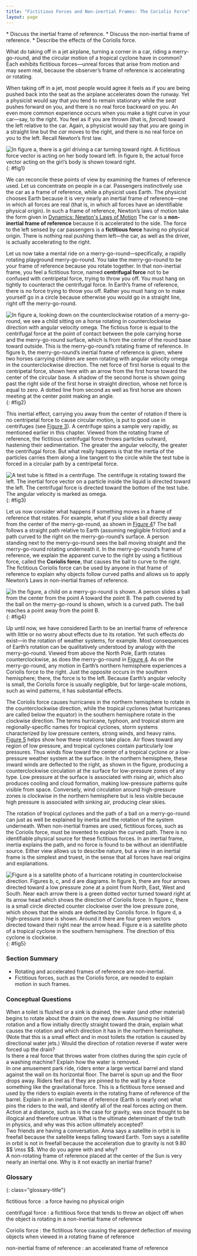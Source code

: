 ```yaml
---
title: "Fictitious Forces and Non-inertial Frames: The Coriolis Force"
layout: page
---
```


<div class="abstract" markdown="1">
* Discuss the inertial frame of reference.
* Discuss the non-inertial frame of reference.
* Describe the effects of the Coriolis force.

</div>

What do taking off in a jet airplane, turning a corner in a car, riding a
merry-go-round, and the circular motion of a tropical cyclone have in common?
Each exhibits fictitious forces—unreal forces that arise from motion and may
*seem* real, because the observer’s frame of reference is accelerating or
rotating.

When taking off in a jet, most people would agree it feels as if you are being
pushed back into the seat as the airplane accelerates down the runway. Yet a
physicist would say that *you* tend to remain stationary while the *seat* pushes
forward on you, and there is no real force backward on you. An even more common
experience occurs when you make a tight curve in your car—say, to the right. You
feel as if you are thrown (that is, *forced*) toward the left relative to the
car. Again, a physicist would say that *you* are going in a straight line but
the *car* moves to the right, and there is no real force on you to the left.
Recall Newton’s first law.

![In figure a, there is a girl driving a car turning toward right. A fictitious force vector is acting on her body toward left. In figure b, the actual force vector acting on the girl&#x2019;s body is shown toward right.](../resources/Figure_07_04_01a.jpg "(a) The car driver feels herself forced to the left relative to the car when she makes a right turn. This is a fictitious force arising from the use of the car as a frame of reference. (b) In the Earth&#x2019;s frame of reference, the driver moves in a straight line, obeying Newton&#x2019;s first law, and the car moves to the right. There is no real force to the left on the driver relative to Earth. There is a real force to the right on the car to make it turn.")
{: #fig1}

We can reconcile these points of view by examining the frames of reference used.
Let us concentrate on people in a car. Passengers instinctively use the car as a
frame of reference, while a physicist uses Earth. The physicist chooses Earth
because it is very nearly an inertial frame of reference—one in which all forces
are real (that is, in which all forces have an identifiable physical origin). In
such a frame of reference, Newton’s laws of motion take the form given
in [Dynamics: Newton\'s Laws of Motion](../contents/ch4Dynamics.md) The car is a
**non-inertial frame of reference**
because it is accelerated to the side. The force to the left sensed by car
passengers is a **fictitious force**
having no physical origin. There is nothing real pushing them left—the car, as
well as the driver, is actually accelerating to the right.

Let us now take a mental ride on a merry-go-round—specifically, a rapidly
rotating playground merry-go-round. You take the merry-go-round to be your frame
of reference because you rotate together. In that non-inertial frame, you feel a
fictitious force, named **centrifugal force**
not to be confused with centripetal force, trying to throw you off. You must
hang on tightly to counteract the centrifugal force. In Earth’s frame of
reference, there is no force trying to throw you off. Rather you must hang on to
make yourself go in a circle because otherwise you would go in a straight line,
right off the merry-go-round.

![In figure a, looking down on the counterclockwise rotation of a merry-go-round, we see a child sitting on a horse rotating in counterclockwise direction with angular velocity omega. The fictious force is equal to the centrifugal force at the point of contact between the pole carrying horse and the merry-go-round surface, which is from the center of the round base toward outside. This is the merry-go-round&#x2019;s rotating frame of reference. In figure b, the merry-go-round&#x2019;s inertial frame of reference is given, where two horses carrying children are seen rotating with angular velocity omega in the counterclockwise direction. The net force of first horse is equal to the centripetal force, shown here with an arrow from the first horse toward the center of the circular base. A shadow of the second horse is shown going past the right side of the first horse in straight direction, whose net force is equal to zero. A dotted line from second as well as first horse are shown meeting at the center point making an angle.](../resources/Figure_07_04_02a.jpg "(a) A rider on a merry-go-round feels as if he is being thrown off. This fictitious force is called the centrifugal force&#x2014;it explains the rider&#x2019;s motion in the rotating frame of reference.  (b) In an inertial frame of reference and according to Newton&#x2019;s laws, it is his inertia that carries him off and not a real force (the  unshaded rider has \( F_\text{net}=0 \) and heads in a straight line). A real force, \( F_{\text{centripetal}} \) , is needed to cause a circular path. ")
{: #fig2}

This inertial effect, carrying you away from the center of rotation if there is
no centripetal force to cause circular motion, is put to good use in
centrifuges (see [Figure 3](#fig3)). A centrifuge spins a sample very rapidly,
as mentioned earlier in this chapter. Viewed from the rotating frame of
reference, the fictitious centrifugal force throws particles outward, hastening
their sedimentation. The greater the angular velocity, the greater the
centrifugal force. But what really happens is that the inertia of the particles
carries them along a line tangent to the circle while the test tube is forced in
a circular path by a centripetal force.

![A test tube is fitted in a centrifuge. The centrifuge is rotating toward the left. The inertial force vector on a particle inside the liquid is directed toward the left. The  centrifugal force is directed toward the bottom of the test tube. The angular velocity is marked as omega.](../resources/Figure_07_04_03a.jpg "Centrifuges use inertia to perform their task. Particles in the fluid sediment come out because their inertia carries them away from the center of rotation. The large angular velocity of the centrifuge quickens the sedimentation. Ultimately, the particles will come into contact with the test tube walls, which will then supply the centripetal force needed to make them move in a circle of constant radius.")
{: #fig3}

Let us now consider what happens if something moves in a frame of reference that
rotates. For example, what if you slide a ball directly away from the center of
the merry-go-round, as shown in [Figure 4](#fig4)? The ball follows a straight
path relative to Earth (assuming negligible friction) and a path curved to the
right on the merry-go-round’s surface. A person standing next to the
merry-go-round sees the ball moving straight and the merry-go-round rotating
underneath it. In the merry-go-round’s frame of reference, we explain the
apparent curve to the right by using a fictitious force, called the
**Coriolis force**, that causes the ball to curve to the right. The fictitious
Coriolis force can be used by anyone in that frame of reference to explain why
objects follow curved paths and allows us to apply Newton’s Laws in non-inertial
frames of reference.

![In the figure, a child on a merry-go-round is shown. A person slides a ball from the center from the point A toward the point B. The path covered by the ball on the merry-go-round is shown, which is a curved path. The ball reaches a point away from the point B.](../resources/Figure_07_04_04a.jpg "Looking down on the counterclockwise rotation of a merry-go-round, we see that a ball slid straight toward the edge follows a path curved to the right. The person slides the ball toward point B, starting at point A. Both points rotate to the shaded positions (A&#x2019; and B&#x2019;) shown in the time that the ball follows the curved path in the rotating frame and a straight path in Earth&#x2019;s frame.")
{: #fig4}

Up until now, we have considered Earth to be an inertial frame of reference with
little or no worry about effects due to its rotation. Yet such effects *do*
exist—in the rotation of weather systems, for example. Most consequences of
Earth’s rotation can be qualitatively understood by analogy with the
merry-go-round. Viewed from above the North Pole, Earth rotates
counterclockwise, as does the merry-go-round in [Figure 4](#fig4). As on the
merry-go-round, any motion in Earth’s northern hemisphere experiences a Coriolis
force to the right. Just the opposite occurs in the southern hemisphere; there,
the force is to the left. Because Earth’s angular velocity is small, the
Coriolis force is usually negligible, but for large-scale motions, such as wind
patterns, it has substantial effects.

The Coriolis force causes hurricanes in the northern hemisphere to rotate in the
counterclockwise direction, while the tropical cyclones (what hurricanes are
called below the equator) in the southern hemisphere rotate in the clockwise
direction. The terms hurricane, typhoon, and tropical storm are
regionally-specific names for tropical cyclones, storm systems characterized by
low pressure centers, strong winds, and heavy rains. [Figure 5](#fig5) helps
show how these rotations take place. Air flows toward any region of low
pressure, and tropical cyclones contain particularly low pressures. Thus winds
flow toward the center of a tropical cyclone or a low-pressure weather system at
the surface. In the northern hemisphere, these inward winds are deflected to the
right, as shown in the figure, producing a counterclockwise circulation at the
surface for low-pressure zones of any type. Low pressure at the surface is
associated with rising air, which also produces cooling and cloud formation,
making low-pressure patterns quite visible from space. Conversely, wind
circulation around high-pressure zones is clockwise in the northern hemisphere
but is less visible because high pressure is associated with sinking air,
producing clear skies.

The rotation of tropical cyclones and the path of a ball on a merry-go-round can
just as well be explained by inertia and the rotation of the system underneath.
When non-inertial frames are used, fictitious forces, such as the Coriolis
force, must be invented to explain the curved path. There is no identifiable
physical source for these fictitious forces. In an inertial frame, inertia
explains the path, and no force is found to be without an identifiable source.
Either view allows us to describe nature, but a view in an inertial frame is the
simplest and truest, in the sense that all forces have real origins and
explanations.

![Figure a is a satellite photo of a hurricane rotating in counterclockwise direction. Figures b, c, and d are diagrams. In figure b, there are four arrows directed toward a low pressure zone at a point from North, East, West and South. Near each arrow there is a green dotted vector turned toward right at its arrow head which shows the direction of Coriolis force. In figure c, there is a small circle directed counter clockwise over the low pressure zone, which shows that the winds are deflected by Coriolis force. In figure d, a high-pressure zone is shown. Around it there are four green vectors directed toward their right near the arrow head. Figure e is a satellite photo of a tropical cyclone in the southern hemisphere. The direction of this cyclone is clockwise.](../resources/Figure_07_04_05a.jpg "(a) The counterclockwise rotation of this northern hemisphere hurricane is a major consequence of the Coriolis force. (credit: NASA)  (b) Without the Coriolis force, air would flow straight into a low-pressure zone, such as that found in tropical cyclones.
(c) The Coriolis force deflects the winds to the right, producing a counterclockwise rotation. (d) Wind flowing away from a high-pressure zone is also deflected to the right, producing a clockwise rotation.  (e) The opposite direction of rotation is produced by the Coriolis force in the southern hemisphere, leading to tropical cyclones. (credit: NASA)")
{: #fig5}

### Section Summary

* Rotating and accelerated frames of reference are non-inertial.
* Fictitious forces, such as the Coriolis force, are needed to explain motion in
  such frames.

### Conceptual Questions

<div class="exercise" data-element-type="conceptual-questions">
<div class="problem" markdown="1">
When a toilet is flushed or a sink is drained, the water (and other material) begins to rotate about the drain on the way down. Assuming no initial rotation and a flow initially directly straight toward the drain, explain what causes the rotation and which direction it has in the northern hemisphere. (Note that this is a small effect and in most toilets the rotation is caused by directional water jets.) Would the direction of rotation reverse if water were forced up the drain?

</div>
</div>

<div class="exercise" data-element-type="conceptual-questions">
<div class="problem" markdown="1">
Is there a real force that throws water from clothes during the spin cycle of a washing machine? Explain how the water is removed.

</div>
</div>

<div class="exercise" data-element-type="conceptual-questions">
<div class="problem" markdown="1">
In one amusement park ride, riders enter a large vertical barrel and stand against the wall on its horizontal floor. The barrel is spun up and the floor drops away. Riders feel as if they are pinned to the wall by a force something like the gravitational force. This is a fictitious force sensed and used by the riders to explain events in the rotating frame of reference of the barrel. Explain in an inertial frame of reference (Earth is nearly one) what pins the riders to the wall, and identify all of the real forces acting on them.

</div>
</div>

<div class="exercise" data-element-type="conceptual-questions">
<div class="problem" markdown="1">
Action at a distance, such as is the case for gravity, was once thought to be illogical and therefore untrue. What is the ultimate determinant of the truth in physics, and why was this action ultimately accepted?

</div>
</div>

<div class="exercise" data-element-type="conceptual-questions">
<div class="problem" markdown="1">
Two friends are having a conversation. Anna says a satellite in orbit is in freefall because the satellite keeps falling toward Earth. Tom says a satellite in orbit is not in freefall because the acceleration due to gravity is not 9.80 $$ \mss $$. Who do you agree with and why?

</div>
</div>

<div class="exercise" data-element-type="conceptual-questions">
<div class="problem" markdown="1">
A non-rotating frame of reference placed at the center of the Sun is very nearly an inertial one. Why is it not exactly an inertial frame?

</div>
</div>

<div class="glossary" markdown="1">

### Glossary

{: class="glossary-title"}

fictitious force
: a force having no physical origin

centrifugal force
: a fictitious force that tends to throw an object off when the object is
rotating in a non-inertial frame of reference

Coriolis force
: the fictitious force causing the apparent deflection of moving objects when
viewed in a rotating frame of reference

non-inertial frame of reference
: an accelerated frame of reference

</div>
